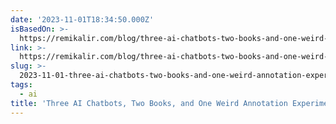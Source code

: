 ```yaml
---
date: '2023-11-01T18:34:50.000Z'
isBasedOn: >-
  https://remikalir.com/blog/three-ai-chatbots-two-books-and-one-weird-annotation-experiment/
link: >-
  https://remikalir.com/blog/three-ai-chatbots-two-books-and-one-weird-annotation-experiment/
slug: >-
  2023-11-01-three-ai-chatbots-two-books-and-one-weird-annotation-experiment-remi-ka
tags:
  - ai
title: 'Three AI Chatbots, Two Books, and One Weird Annotation Experiment – Remi Ka'
---
```


